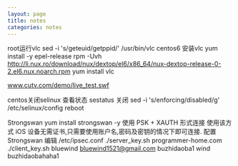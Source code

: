 ```yaml
---
layout: page
title: notes
categories: notes
---
```



root运行vlc
  sed -i 's/geteuid/getppid/' /usr/bin/vlc
centos6 安装vlc
  yum install -y epel-release
  rpm -Uvh http://li.nux.ro/download/nux/dextop/el6/x86_64/nux-dextop-release-0-2.el6.nux.noarch.rpm
  yum install vlc

www.cutv.com/demo/live_test.swf


centos关闭selinux
  查看状态
    sestatus
  关闭
    sed -i 's/enforcing/disabled/g' /etc/selinux/config
  reboot

Strongswan
    yum install strongswan -y
    使用 PSK + XAUTH 形式连接 
        使用该方式 iOS 设备无需证书,只需要使用账户名,密码及密钥的情况下即可连接.
    配置 Strongswan
        编辑 /etc/ipsec.conf
    ./server_key.sh programmer-home.com
    ./client_key.sh bluewind bluewind1521@gmail.com
        buzhidaoba1
        wind buzhidaobahaha1